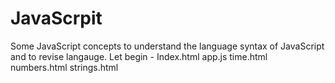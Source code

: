 # JavaScrpit
Some JavaScript concepts to understand the language syntax of JavaScript and to revise langauge.
Let begin -
Index.html
app.js
time.html
numbers.html
strings.html
